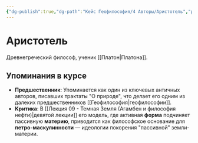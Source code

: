 ```yaml
---
{"dg-publish":true,"dg-path":"Кейс Геофилософия/4 Авторы/Аристотель","permalink":"/kejs-geofilosofiya/4-avtory/aristotel/","dgShowLocalGraph":true}
---
```


# Аристотель

Древнегреческий философ, ученик [[Платон\|Платона]].

## Упоминания в курсе
- **Предшественник**: Упоминается как один из ключевых античных авторов, писавших трактаты "О природе", что делает его одним из далеких предшественников [[Геофилософия\|геофилософии]].
- **Критика**: В [[Лекция 09 - Темная Земля (Агамбен и философия нефти)\|девятой лекции]] его модель, где активная **форма** подчиняет пассивную **материю**, приводится как философское основание для **петро-маскулинности** — идеологии покорения "пассивной" земли-материи.